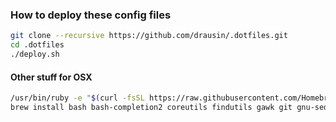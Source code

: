 ### How to deploy these config files

```bash
git clone --recursive https://github.com/drausin/.dotfiles.git
cd .dotfiles
./deploy.sh
```

#### Other stuff for OSX


```bash
/usr/bin/ruby -e "$(curl -fsSL https://raw.githubusercontent.com/Homebrew/install/master/install)"
brew install bash bash-completion2 coreutils findutils gawk git gnu-sed gnu-tar grep gzip netcat python3 screen tmux
```
